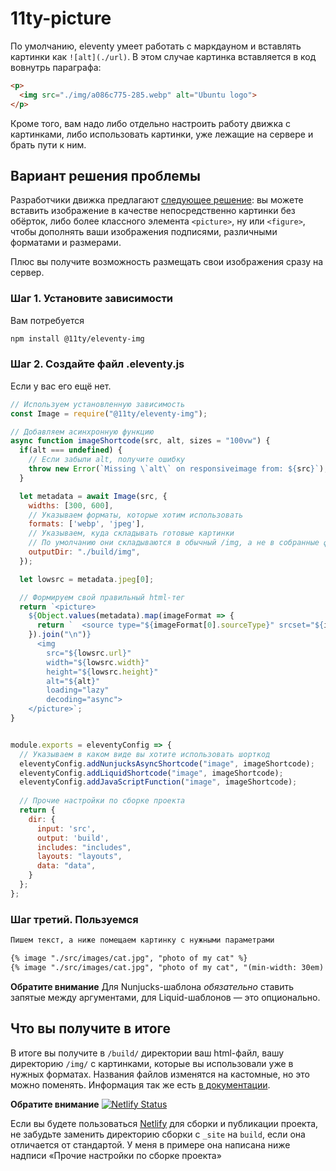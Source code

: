 # 11ty-picture
По умолчанию, eleventy умеет работать с маркдауном и вставлять картинки как `![alt](./url)`. В этом случае картинка вставляется в код вовнутрь параграфа:

```html
<p>
  <img src="./img/a086c775-285.webp" alt="Ubuntu logo">
</p>
```

Кроме того, вам надо либо отдельно настроить работу движка с картинками, либо использовать картинки, уже лежащие на сервере и брать пути к ним.

## Вариант решения проблемы
Разработчики движка предлагают [следующее решение](https://www.11ty.dev/docs/plugins/image/): вы можете вставить изображение в качестве непосредственно картинки без обёрток, либо более классного элемента `<picture>`, ну или `<figure>`, чтобы дополнять ваши изображения подписями, различными форматами и размерами. 

Плюс вы получите возможность размещать свои изображения сразу на сервер.

### Шаг 1. Установите зависимости
Вам потребуется 

```bash
npm install @11ty/eleventy-img
```

### Шаг 2. Создайте файл .eleventy.js
Если у вас его ещё нет. 

```javascript
// Используем установленную зависимость
const Image = require("@11ty/eleventy-img");

// Добавляем асинхронную функцию
async function imageShortcode(src, alt, sizes = "100vw") {
  if(alt === undefined) {
    // Если забыли alt, получите ошибку
    throw new Error(`Missing \`alt\` on responsiveimage from: ${src}`);
  }

  let metadata = await Image(src, {
    widths: [300, 600],
    // Указываем форматы, которые хотим использовать
    formats: ['webp', 'jpeg'],
    // Указываем, куда складывать готовые картинки 
    // По умолчанию они складываются в обычный /img, а не в собранные файлы
    outputDir: "./build/img",
  });

  let lowsrc = metadata.jpeg[0];

  // Формируем свой правильный html-тег
  return `<picture>
    ${Object.values(metadata).map(imageFormat => {
      return `  <source type="${imageFormat[0].sourceType}" srcset="${imageFormat.map(entry => entry.srcset).join(", ")}" sizes="${sizes}">`;
    }).join("\n")}
      <img
        src="${lowsrc.url}"
        width="${lowsrc.width}"
        height="${lowsrc.height}"
        alt="${alt}"
        loading="lazy"
        decoding="async">
    </picture>`;
}


module.exports = eleventyConfig => {
  // Указываем в каком виде вы хотите использовать шорткод
  eleventyConfig.addNunjucksAsyncShortcode("image", imageShortcode);
  eleventyConfig.addLiquidShortcode("image", imageShortcode);
  eleventyConfig.addJavaScriptFunction("image", imageShortcode);
  
  // Прочие настройки по сборке проекта
  return {
    dir: {
      input: 'src',
      output: 'build',
      includes: "includes",
      layouts: "layouts",
      data: "data",
    }
  };
};
```

### Шаг третий. Пользуемся
```markdown
Пишем текст, а ниже помещаем картинку с нужными параметрами 

{% image "./src/images/cat.jpg", "photo of my cat" %}
{% image "./src/images/cat.jpg", "photo of my cat", "(min-width: 30em) 50vw, 100vw" %}
```

**Обратите внимание**
Для Nunjucks-шаблона _обязательно_ ставить запятые между аргументами, для Liquid-шаблонов — это опционально.

## Что вы получите в итоге
В итоге вы получите в `/build/` директории ваш html-файл, вашу директорию `/img/` с картинками, которые вы использовали уже в нужных форматах. Названия файлов изменятся на кастомные, но это можно поменять. Информация так же есть [в документации](https://www.11ty.dev/docs/plugins/image/).

**Обратите внимание**
[![Netlify Status](https://api.netlify.com/api/v1/badges/9ebc05e5-4028-4887-86d3-590f4ecb091d/deploy-status)](https://app.netlify.com/sites/furtivite-11ty-pictures/deploys)

Если вы будете пользоваться [Netlify](https://www.netlify.com) для сборки и публикации проекта, не забудьте заменить директорию сборки с `_site` на `build`, если она отличается от стандартой. У меня в примере она написана ниже надписи «Прочие настройки по сборке проекта»
